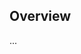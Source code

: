 <!-- Note: Please must use one of our issue templates to file an issue! 🛑 -->
<!-- 👉 https://github.com/ahmetkca/557-reverse-words-in-a-string-3/issues/new/choose 👈 -->
<!-- **Issues that should have been filed with a template will be closed without action, and we will ask you to use a template.** -->

<!-- This blank issue template is only for issues that don't fit any of the templates. -->

## Overview

...
